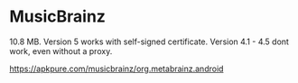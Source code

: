 # MusicBrainz

10.8 MB. Version 5 works with self-signed certificate. Version 4.1 - 4.5 dont
work, even without a proxy.

https://apkpure.com/musicbrainz/org.metabrainz.android
